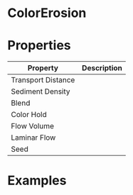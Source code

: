 # ColorErosion


# Properties


| Property | Description| 
| -------- | -----------|
| Transport Distance |  |
| Sediment Density |  |
| Blend |  |
| Color Hold |  |
| Flow Volume |  |
| Laminar Flow |  |
| Seed |  |




# Examples
